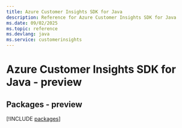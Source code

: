 ```yaml
---
title: Azure Customer Insights SDK for Java
description: Reference for Azure Customer Insights SDK for Java
ms.date: 09/02/2025
ms.topic: reference
ms.devlang: java
ms.service: customerinsights
---
```

# Azure Customer Insights SDK for Java - preview
## Packages - preview
[!INCLUDE [packages](customer-insights-index.md)]